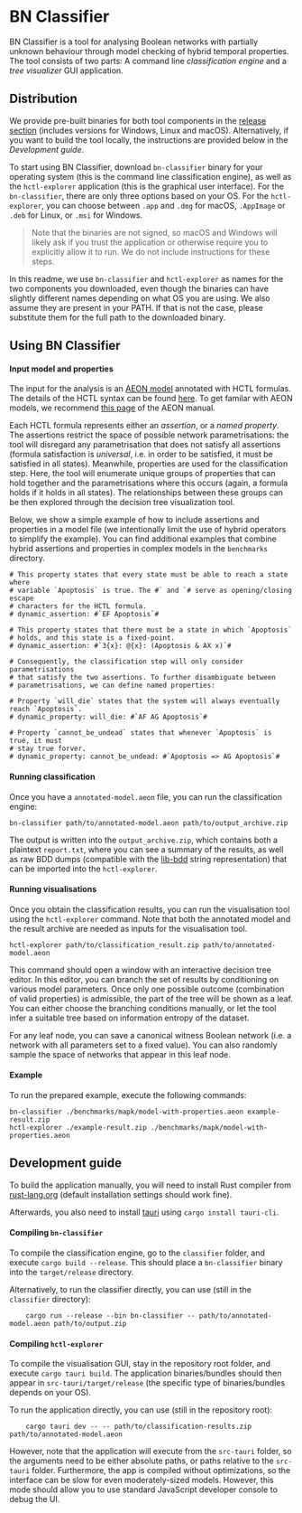 # BN Classifier

BN Classifier is a tool for analysing Boolean networks with partially unknown behaviour through model checking of hybrid temporal properties.
The tool consists of two parts: A command line *classification engine* and a *tree visualizer* GUI application.

## Distribution

We provide pre-built binaries for both tool components in the [release section](https://github.com/sybila/biodivine-bn-classifier/releases)
(includes versions for Windows, Linux and macOS). Alternatively, if you want to build the tool locally, the instructions are provided below
in the *Development guide*.

To start using BN Classifier, download `bn-classifier` binary for your operating system (this is the command line classification engine), 
as well as the `hctl-explorer` application (this is the graphical user interface). For the `bn-classifier`, there are only three options
based on your OS. For the `hctl-explorer`, you can choose between `.app` and `.dmg` for macOS, `.AppImage` or `.deb` for Linux,
or `.msi` for Windows.

 > Note that the binaries are not signed, so macOS and Windows will likely ask if you trust the application or otherwise 
 require you to explicitly allow it to run. We do not include instructions for these steps.

In this readme, we use `bn-classifier` and `hctl-explorer` as names for the two components you downloaded, even though the binaries
can have slightly different names depending on what OS you are using. We also assume they are present in your PATH. If that is
not the case, please substitute them for the full path to the downloaded binary.

## Using BN Classifier

#### Input model and properties

The input for the analysis is an [AEON model](https://biodivine.fi.muni.cz/aeon) annotated with HCTL formulas.
The details of the HCTL syntax can be found [here](https://github.com/sybila/biodivine-hctl-model-checker).
To get familar with AEON models, we recommend [this page](https://biodivine.fi.muni.cz/aeon/manual/v0.4.0/model_editor/import_export.html) 
of the AEON manual.

Each HCTL formula represents either an *assertion*, or a *named property*. The assertions restrict the space of
possible network parametrisations: the tool will disregard any parametrisation that does not satisfy all
assertions (formula satisfaction is *universal*, i.e. in order to be satisfied, it must be satisfied in all states). 
Meanwhile, properties are used for the classification step. Here, the tool will enumerate unique 
groups of properties that can hold together and the parametrisations where this occurs (again, a formula holds if 
it holds in all states). The relationships between these groups can be then explored through the decision 
tree visualization tool.

Below, we show a simple example of how to include assertions and properties in a model file (we intentionally
limit the use of hybrid operators to simplify the example). You can find  additional examples that combine 
hybrid assertions and properties in complex models in the `benchmarks` directory. 

```
# This property states that every state must be able to reach a state where
# variable `Apoptosis` is true. The #` and `# serve as opening/closing escape
# characters for the HCTL formula.
# dynamic_assertion: #`EF Apoptosis`#

# This property states that there must be a state in which `Apoptosis`
# holds, and this state is a fixed-point.
# dynamic_assertion: #`3{x}: @{x}: (Apoptosis & AX x)`#

# Consequently, the classification step will only consider parametrisations
# that satisfy the two assertions. To further disambiguate between 
# parametrisations, we can define named properties:

# Property `will_die` states that the system will always eventually reach `Apoptosis`.
# dynamic_property: will_die: #`AF AG Apoptosis`#

# Property `cannot_be_undead` states that whenever `Apoptosis` is true, it must
# stay true forver.
# dynamic_property: cannot_be_undead: #`Apoptosis => AG Apoptosis`#
```

#### Running classification

Once you have a `annotated-model.aeon` file, you can run the classification engine:

`bn-classifier path/to/annotated-model.aeon path/to/output_archive.zip`

The output is written into the `output_archive.zip`, which contains both a plaintext
`report.txt`, where you can see a summary of the results, as well as raw BDD dumps
(compatible with the [lib-bdd](https://github.com/sybila/biodivine-lib-bdd) string 
representation) that can be imported into the `hctl-explorer`.

#### Running visualisations

Once you obtain the classification results, you can run the visualisation tool
using the `hctl-explorer` command. Note that both the annotated model and the 
result archive are needed as inputs for the visualisation tool.

`hctl-explorer path/to/classification_result.zip path/to/annotated-model.aeon`

This command should open a window with an interactive decision tree editor.
In this editor, you can branch the set of results by conditioning on various
model parameters. Once only one possible outcome (combination of valid properties)
is admissible, the part of the tree will be shown as a leaf. You can either
choose the branching conditions manually, or let the tool infer a suitable
tree based on information entropy of the dataset.

For any leaf node, you can save a canonical witness Boolean network (i.e.
a network with all parameters set to a fixed value). You can also randomly
sample the space of networks that appear in this leaf node.

#### Example

To run the prepared example, execute the following commands:

```
bn-classifier ./benchmarks/mapk/model-with-properties.aeon example-result.zip
hctl-explorer ./example-result.zip ./benchmarks/mapk/model-with-properties.aeon
```

## Development guide

To build the application manually, you will need to install Rust compiler from
[rust-lang.org](https://rust-lang.org) (default installation settings should
work fine). 

Afterwards, you also need to install [tauri](https://tauri.app/) using 
`cargo install tauri-cli`.

#### Compiling `bn-classifier`

To compile the classification engine, go to the `classifier` folder, and
execute `cargo build --release`. This should place a `bn-classifier` binary
into the `target/release` directory.

Alternatively, to run the classifier directly, you can use (still in the `classifier` directory):

```
    cargo run --release --bin bn-classifier -- path/to/annotated-model.aeon path/to/output.zip
```

#### Compiling `hctl-explorer`

To compile the visualisation GUI, stay in the repository root folder,
and execute `cargo tauri build`. The application binaries/bundles should
then appear in `src-tauri/target/release` (the specific type of binaries/bundles
depends on your OS).

To run the application directly, you can use (still in the repository root):

```
    cargo tauri dev -- -- path/to/classification-results.zip path/to/annotated-model.aeon
```

However, note that the application will execute from the `src-tauri` folder, so the arguments
need to be either absolute paths, or paths relative to the `src-tauri` folder. Furthermore,
the app is compiled without optimizations, so the interface can be slow for even 
moderately-sized models. However, this mode should allow you to use standard 
JavaScript developer console to debug the UI.